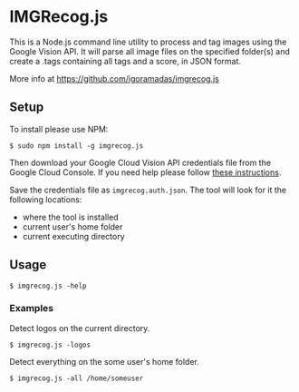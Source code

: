 # IMGRecog.js

This is a Node.js command line utility to process and tag images using the Google Vision API.
It will parse all image files on the specified folder(s) and create a .tags containing all
tags and a score, in JSON format.

More info at https://github.com/igoramadas/imgrecog.js

## Setup

To install please use NPM:

    $ sudo npm install -g imgrecog.js

Then download your Google Cloud Vision API credentials file from the Google Cloud Console.
If you need help please follow [these instructions](https://cloud.google.com/vision/docs/auth).

Save the credentials file as `imgrecog.auth.json`. The tool will look for it the following locations:

* where the tool is installed
* current user's home folder
* current executing directory

## Usage

    $ imgrecog.js -help

### Examples

Detect logos on the current directory.

    $ imgrecog.js -logos

Detect everything on the some user's home folder.

    $ imgrecog.js -all /home/someuser
